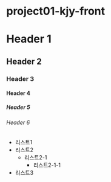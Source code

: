 # project01-kjy-front

# Header 1
## Header 2
### Header 3
#### Header 4
##### Header 5
###### Header 6

* 리스트1
* 리스트2
  * 리스트2-1
    * 리스트2-1-1
* 리스트3
